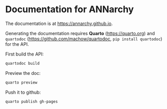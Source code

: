 # Documentation for ANNarchy

The documentation is at <https://annarchy.github.io>. 

Generating the documentation requires **Quarto** (<https://quarto.org>) and `quartodoc` (<https://github.com/machow/quartodoc>, `pip install quartodoc`) for the API. 

First build the API:

```bash
quartodoc build
```

Preview the doc:

```bash
quarto preview
```

Push it to github:

```bash
quarto publish gh-pages
```
